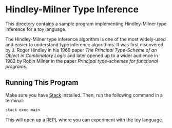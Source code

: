 Hindley-Milner Type Inference
=============================

This directory contains a sample program implementing Hindley-Milner type
inference for a toy language.

The Hindley-Milner type inference algorithm is one of the most widely-used and
easier to understand type inference algorithms. It was first discovered by J.
Roger Hindley in his 1969 paper _The Principal Type-Scheme of an Object in
Combinatory Logic_ and later opened up to a wider audience in 1982 by Robin
Milner in the paper _Principal type-schemes for functional programs_.

## Running This Program

Make sure you have [Stack][3] installed. Then, run the following command in a
terminal:

```sh
stack exec main
```

This will open up a REPL where you can experiment with the toy language.

[3]: https://haskellstack.org/

